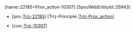 ﻿---
type: TrizContradiction
aliases:
- 22185+Prior_action-10307
license: CC BY-SA 4.0
copyright: https://github.com/SpocWeb
IsDeleted: false
IsReadOnly: false
Confidential: public
tags: 
- Triz/Contradiction
---
[name::22185+Prior_action-10307]
[SpocWebEntityId::25943]
+ [pro::[Triz-22185](Triz-22185)]
[Triz-Principle::[Triz-Prior_action](tech/Triz/Principle/Triz-Prior_action.md)]
- [con::[Triz-10307](Triz-10307)]

